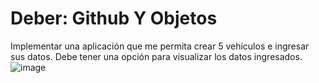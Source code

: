 # **Deber: Github Y Objetos**
Implementar una aplicación que me permita crear  5 vehículos e ingresar sus datos. Debe tener una opción para visualizar los datos ingresados.
![image](https://user-images.githubusercontent.com/95731527/203472379-46bb7cb9-8710-478e-92e5-e3ee75ff4c2f.png)
